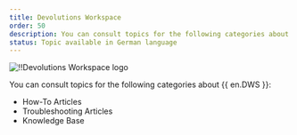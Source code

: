 ```yaml
---
title: Devolutions Workspace
order: 50
description: You can consult topics for the following categories about Devolutions Workspace':' How-To Articles, Troubleshooting Articles and Knowledge Base
status: Topic available in German language
---
```


![!!Devolutions Workspace logo](https://webdevolutions.blob.core.windows.net/images/projects/workspace/logos/workspace-color-shadow.svg)

You can consult topics for the following categories about {{ en.DWS }}:

- How-To Articles
- Troubleshooting Articles
- Knowledge Base
